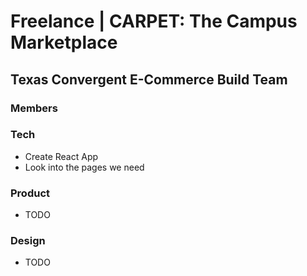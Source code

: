 # Freelance | CARPET: The Campus Marketplace
## Texas Convergent E-Commerce Build Team
### **Members**
### Tech
- Create React App
- Look into the pages we need
### Product
- TODO
### Design
- TODO
